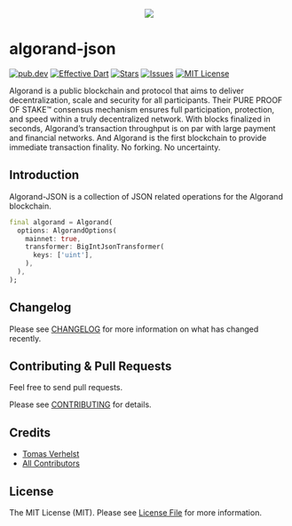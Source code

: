 <p align="center"> 
<img src="https://miro.medium.com/max/700/1*BFpFCJepifaREIg7qLSLag.jpeg">
</p>

# algorand-json
[![pub.dev][pub-dev-shield]][pub-dev-url]
[![Effective Dart][effective-dart-shield]][effective-dart-url]
[![Stars][stars-shield]][stars-url]
[![Issues][issues-shield]][issues-url]
[![MIT License][license-shield]][license-url]

Algorand is a public blockchain and protocol that aims to deliver decentralization, scale and security for all participants.
Their PURE PROOF OF STAKE™ consensus mechanism ensures full participation, protection, and speed within a truly decentralized network. With blocks finalized in seconds, Algorand’s transaction throughput is on par with large payment and financial networks. And Algorand is the first blockchain to provide immediate transaction finality. No forking. No uncertainty.

## Introduction
Algorand-JSON is a collection of JSON related operations for the Algorand blockchain.

```dart
final algorand = Algorand(
  options: AlgorandOptions(
    mainnet: true,
    transformer: BigIntJsonTransformer(
      keys: ['uint'],
    ),
  ),
);
```
## Changelog

Please see [CHANGELOG](CHANGELOG.md) for more information on what has changed recently.

## Contributing & Pull Requests
Feel free to send pull requests.

Please see [CONTRIBUTING](.github/CONTRIBUTING.md) for details.

## Credits

- [Tomas Verhelst](https://github.com/rootsoft)
- [All Contributors](../../contributors)

## License

The MIT License (MIT). Please see [License File](LICENSE.md) for more information.


<!-- MARKDOWN LINKS & IMAGES -->
<!-- https://www.markdownguide.org/basic-syntax/#reference-style-links -->
[pub-dev-shield]: https://img.shields.io/pub/v/algorand_json?style=for-the-badge
[pub-dev-url]: https://pub.dev/packages/algorand_json
[effective-dart-shield]: https://img.shields.io/badge/style-effective_dart-40c4ff.svg?style=for-the-badge
[effective-dart-url]: https://github.com/tenhobi/effective_dart
[stars-shield]: https://img.shields.io/github/stars/rootsoft/algorand-json.svg?style=for-the-badge&logo=github&colorB=deeppink&label=stars
[stars-url]: https://packagist.org/packages/rootsoft/algorand-json
[issues-shield]: https://img.shields.io/github/issues/rootsoft/algorand-json.svg?style=for-the-badge
[issues-url]: https://github.com/rootsoft/algorand-json/issues
[license-shield]: https://img.shields.io/github/license/rootsoft/algorand-json.svg?style=for-the-badge
[license-url]: https://github.com/RootSoft/algorand-json/blob/master/LICENSE